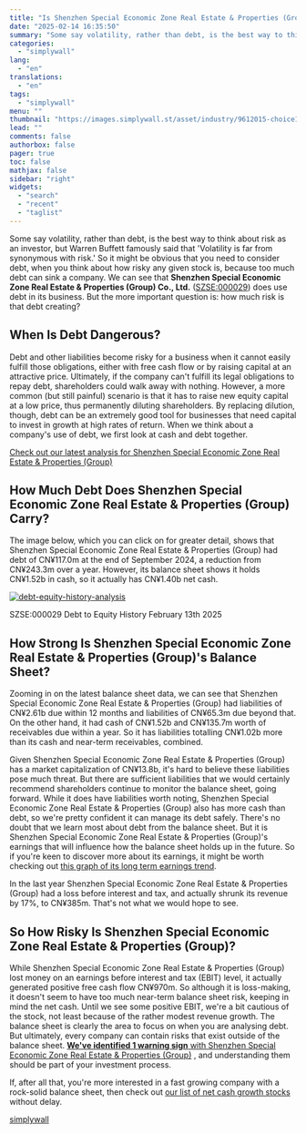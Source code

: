 ```yaml
---
title: "Is Shenzhen Special Economic Zone Real Estate & Properties (Group) (SZSE:000029) A Risky Investment?"
date: "2025-02-14 16:35:50"
summary: "Some say volatility, rather than debt, is the best way to think about risk as an investor, but Warren Buffett famously said that 'Volatility is far from synonymous with risk.' So it might be obvious that you need to consider debt, when you think about how risky any given stock..."
categories:
  - "simplywall"
lang:
  - "en"
translations:
  - "en"
tags:
  - "simplywall"
menu: ""
thumbnail: "https://images.simplywall.st/asset/industry/9612015-choice1-main-header/1585186799831"
lead: ""
comments: false
authorbox: false
pager: true
toc: false
mathjax: false
sidebar: "right"
widgets:
  - "search"
  - "recent"
  - "taglist"
---
```


Some say volatility, rather than debt, is the best way to think about risk as an investor, but Warren Buffett famously said that 'Volatility is far from synonymous with risk.' So it might be obvious that you need to consider debt, when you think about how risky any given stock is, because too much debt can sink a company. We can see that **Shenzhen Special Economic Zone Real Estate & Properties (Group) Co., Ltd.** ([SZSE:000029](https://simplywall.st/stocks/cn/real-estate-management-and-development/szse-000029/shenzhen-special-economic-zone-real-estate-properties-group-shares)) does use debt in its business. But the more important question is: how much risk is that debt creating?

When Is Debt Dangerous?
-----------------------

Debt and other liabilities become risky for a business when it cannot easily fulfill those obligations, either with free cash flow or by raising capital at an attractive price. Ultimately, if the company can't fulfill its legal obligations to repay debt, shareholders could walk away with nothing. However, a more common (but still painful) scenario is that it has to raise new equity capital at a low price, thus permanently diluting shareholders. By replacing dilution, though, debt can be an extremely good tool for businesses that need capital to invest in growth at high rates of return. When we think about a company's use of debt, we first look at cash and debt together.

 [Check out our latest analysis for Shenzhen Special Economic Zone Real Estate & Properties (Group)](https://simplywall.st/stocks/cn/real-estate-management-and-development/szse-000029/shenzhen-special-economic-zone-real-estate-properties-group-shares) 

How Much Debt Does Shenzhen Special Economic Zone Real Estate & Properties (Group) Carry?
-----------------------------------------------------------------------------------------

The image below, which you can click on for greater detail, shows that Shenzhen Special Economic Zone Real Estate & Properties (Group) had debt of CN¥117.0m at the end of September 2024, a reduction from CN¥243.3m over a year. However, its balance sheet shows it holds CN¥1.52b in cash, so it actually has CN¥1.40b net cash.

[![debt-equity-history-analysis](https://images.simplywall.st/asset/chart/5778050-debt-equity-history-analysis-1-dark/1739490376031)](https://simplywall.st/stocks/cn/real-estate-management-and-development/szse-000029/shenzhen-special-economic-zone-real-estate-properties-group-shares/health)

SZSE:000029 Debt to Equity History February 13th 2025

How Strong Is Shenzhen Special Economic Zone Real Estate & Properties (Group)'s Balance Sheet?
----------------------------------------------------------------------------------------------

Zooming in on the latest balance sheet data, we can see that Shenzhen Special Economic Zone Real Estate & Properties (Group) had liabilities of CN¥2.61b due within 12 months and liabilities of CN¥65.3m due beyond that. On the other hand, it had cash of CN¥1.52b and CN¥135.7m worth of receivables due within a year. So it has liabilities totalling CN¥1.02b more than its cash and near-term receivables, combined.

Given Shenzhen Special Economic Zone Real Estate & Properties (Group) has a market capitalization of CN¥13.8b, it's hard to believe these liabilities pose much threat. But there are sufficient liabilities that we would certainly recommend shareholders continue to monitor the balance sheet, going forward. While it does have liabilities worth noting, Shenzhen Special Economic Zone Real Estate & Properties (Group) also has more cash than debt, so we're pretty confident it can manage its debt safely. There's no doubt that we learn most about debt from the balance sheet. But it is Shenzhen Special Economic Zone Real Estate & Properties (Group)'s earnings that will influence how the balance sheet holds up in the future. So if you're keen to discover more about its earnings, it might be worth checking out [this graph of its long term earnings trend](https://simplywall.st/stocks/cn/real-estate-management-and-development/szse-000029/shenzhen-special-economic-zone-real-estate-properties-group-shares/past).

In the last year Shenzhen Special Economic Zone Real Estate & Properties (Group) had a loss before interest and tax, and actually shrunk its revenue by 17%, to CN¥385m. That's not what we would hope to see.

So How Risky Is Shenzhen Special Economic Zone Real Estate & Properties (Group)?
--------------------------------------------------------------------------------

While Shenzhen Special Economic Zone Real Estate & Properties (Group) lost money on an earnings before interest and tax (EBIT) level, it actually generated positive free cash flow CN¥970m. So although it is loss-making, it doesn't seem to have too much near-term balance sheet risk, keeping in mind the net cash. Until we see some positive EBIT, we're a bit cautious of the stock, not least because of the rather modest revenue growth. The balance sheet is clearly the area to focus on when you are analysing debt. But ultimately, every company can contain risks that exist outside of the balance sheet.  [**We've identified 1 warning sign**  with Shenzhen Special Economic Zone Real Estate & Properties (Group)](https://simplywall.st/stocks/cn/real-estate-management-and-development/szse-000029/shenzhen-special-economic-zone-real-estate-properties-group-shares) , and understanding them should be part of your investment process.

If, after all that, you're more interested in a fast growing company with a rock-solid balance sheet, then check out [our list of net cash growth stocks](https://simplywall.st/discover/investing-ideas/27012/net-cash-stocks-with-a-growth-track-record) without delay.

[simplywall](https://simplywall.st/stocks/cn/real-estate-management-and-development/szse-000029/shenzhen-special-economic-zone-real-estate-properties-group-shares/news/is-shenzhen-special-economic-zone-real-estate-properties-gro-1)
